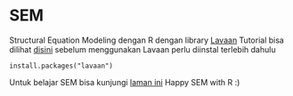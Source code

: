 # SEM
Structural Equation Modeling dengan R dengan library [Lavaan](http://lavaan.ugent.be/)
Tutorial bisa dilihat [disini](http://lavaan.ugent.be/tutorial/tutorial.pdf) 
sebelum menggunakan Lavaan perlu diinstal terlebih dahulu

    install.packages("lavaan")
  
Untuk belajar SEM bisa kunjungi [laman ini](http://jarrettbyrnes.info/ubc_sem/)
Happy SEM with R :)
